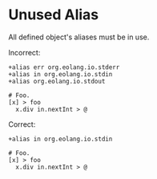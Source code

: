 # Unused Alias

All defined object's aliases must be in use.

Incorrect:

```eo
+alias err org.eolang.io.stderr
+alias in org.eolang.io.stdin
+alias org.eolang.io.stdout

# Foo.
[x] > foo
  x.div in.nextInt > @
```

Correct:

```eo
+alias in org.eolang.io.stdin

# Foo.
[x] > foo
  x.div in.nextInt > @
```
